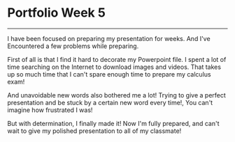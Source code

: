 # Portfolio Week 5

---

I have been focused on preparing my presentation for weeks. And I've Encountered a few problems while preparing.

First of all is that I find it hard to decorate my Powerpoint file. I spent a lot of time searching on the Internet to download images and videos. That takes up so much time that I can't spare enough time to prepare my calculus exam!

And unavoidable new words also bothered me a lot! Trying to give a perfect presentation and be stuck by a certain new word every time!, You can't imagine how frustrated I was!

But with determination, I finally made it! Now I'm fully prepared, and can't wait to give my polished presentation to all of my classmate!